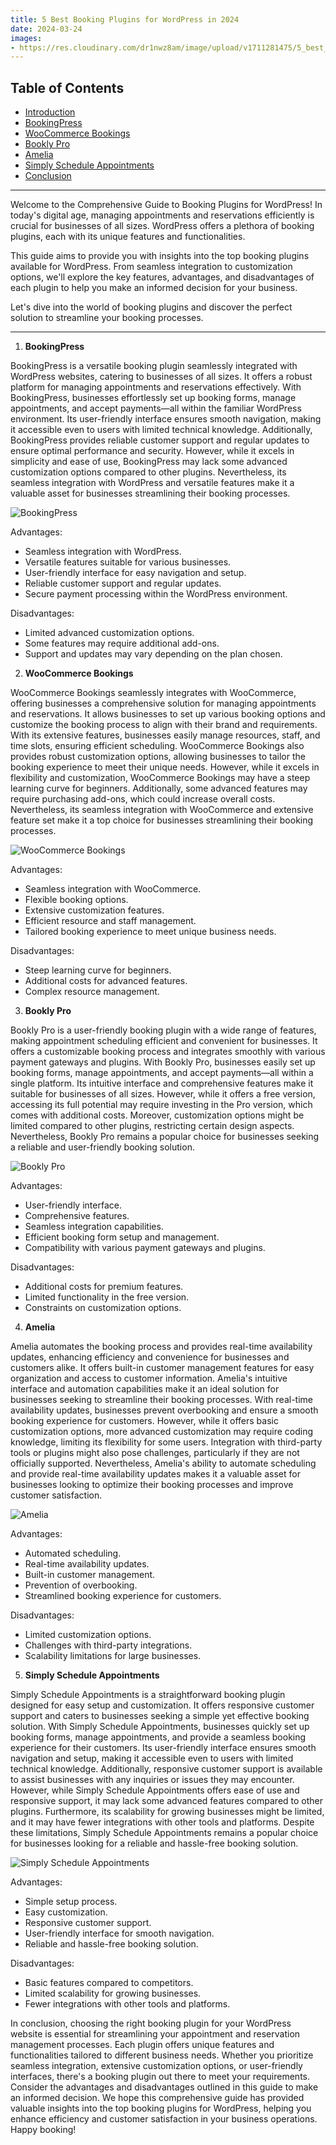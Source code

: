 ```yaml
---
title: 5 Best Booking Plugins for WordPress in 2024
date: 2024-03-24
images:
- https://res.cloudinary.com/dr1nwz8am/image/upload/v1711281475/5_best_booking_plugins_for_wordpress_by_sakibsnaz_gg9vtj.webp
---
```


## Table of Contents
- [Introduction](#introduction)
- [BookingPress](#bookingpress)
- [WooCommerce Bookings](#woocommerce-bookings)
- [Bookly Pro](#bookly-pro)
- [Amelia](#amelia)
- [Simply Schedule Appointments](#simply-schedule-appointments)
- [Conclusion](#conclusion)

---

Welcome to the Comprehensive Guide to Booking Plugins for WordPress! In today's digital age, managing appointments and reservations efficiently is crucial for businesses of all sizes. WordPress offers a plethora of booking plugins, each with its unique features and functionalities.

This guide aims to provide you with insights into the top booking plugins available for WordPress. From seamless integration to customization options, we'll explore the key features, advantages, and disadvantages of each plugin to help you make an informed decision for your business.

Let's dive into the world of booking plugins and discover the perfect solution to streamline your booking processes.

---

1. **BookingPress**

BookingPress is a versatile booking plugin seamlessly integrated with WordPress websites, catering to businesses of all sizes. It offers a robust platform for managing appointments and reservations effectively. With BookingPress, businesses effortlessly set up booking forms, manage appointments, and accept payments—all within the familiar WordPress environment. Its user-friendly interface ensures smooth navigation, making it accessible even to users with limited technical knowledge. Additionally, BookingPress provides reliable customer support and regular updates to ensure optimal performance and security. However, while it excels in simplicity and ease of use, BookingPress may lack some advanced customization options compared to other plugins. Nevertheless, its seamless integration with WordPress and versatile features make it a valuable asset for businesses streamlining their booking processes.

![BookingPress](https://res.cloudinary.com/dr1nwz8am/image/upload/v1711291998/5-best-booking-plugins-for-wordpress-in-2024-by-sakibsnaz_gdno0e.webp)

Advantages:

- Seamless integration with WordPress.
- Versatile features suitable for various businesses.
- User-friendly interface for easy navigation and setup.
- Reliable customer support and regular updates.
- Secure payment processing within the WordPress environment.

Disadvantages:

- Limited advanced customization options.
- Some features may require additional add-ons.
- Support and updates may vary depending on the plan chosen.


2. **WooCommerce Bookings**

WooCommerce Bookings seamlessly integrates with WooCommerce, offering businesses a comprehensive solution for managing appointments and reservations. It allows businesses to set up various booking options and customize the booking process to align with their brand and requirements. With its extensive features, businesses easily manage resources, staff, and time slots, ensuring efficient scheduling. WooCommerce Bookings also provides robust customization options, allowing businesses to tailor the booking experience to meet their unique needs. However, while it excels in flexibility and customization, WooCommerce Bookings may have a steep learning curve for beginners. Additionally, some advanced features may require purchasing add-ons, which could increase overall costs. Nevertheless, its seamless integration with WooCommerce and extensive feature set make it a top choice for businesses streamlining their booking processes.

![WooCommerce Bookings](https://res.cloudinary.com/dr1nwz8am/image/upload/v1711292161/5-best-booking-plugins-for-wordpress-in-2024-by-sakibsnaz-woocommerce_j3rpmx.webp)

Advantages:

- Seamless integration with WooCommerce.
- Flexible booking options.
- Extensive customization features.
- Efficient resource and staff management.
- Tailored booking experience to meet unique business needs.

Disadvantages:

- Steep learning curve for beginners.
- Additional costs for advanced features.
- Complex resource management.


3. **Bookly Pro**

Bookly Pro is a user-friendly booking plugin with a wide range of features, making appointment scheduling efficient and convenient for businesses. It offers a customizable booking process and integrates smoothly with various payment gateways and plugins. With Bookly Pro, businesses easily set up booking forms, manage appointments, and accept payments—all within a single platform. Its intuitive interface and comprehensive features make it suitable for businesses of all sizes. However, while it offers a free version, accessing its full potential may require investing in the Pro version, which comes with additional costs. Moreover, customization options might be limited compared to other plugins, restricting certain design aspects. Nevertheless, Bookly Pro remains a popular choice for businesses seeking a reliable and user-friendly booking solution.

![Bookly Pro](https://res.cloudinary.com/dr1nwz8am/image/upload/v1711292663/5-best-booking-plugins-for-wordpress-in-2024-by-sakibsnaz-bookly-pro_d3x9rn.webp)


Advantages:

- User-friendly interface.
- Comprehensive features.
- Seamless integration capabilities.
- Efficient booking form setup and management.
- Compatibility with various payment gateways and plugins.

Disadvantages:

- Additional costs for premium features.
- Limited functionality in the free version.
- Constraints on customization options.


4. **Amelia**

Amelia automates the booking process and provides real-time availability updates, enhancing efficiency and convenience for businesses and customers alike. It offers built-in customer management features for easy organization and access to customer information. Amelia's intuitive interface and automation capabilities make it an ideal solution for businesses seeking to streamline their booking processes. With real-time availability updates, businesses prevent overbooking and ensure a smooth booking experience for customers. However, while it offers basic customization options, more advanced customization may require coding knowledge, limiting its flexibility for some users. Integration with third-party tools or plugins might also pose challenges, particularly if they are not officially supported. Nevertheless, Amelia's ability to automate scheduling and provide real-time availability updates makes it a valuable asset for businesses looking to optimize their booking processes and improve customer satisfaction.

![Amelia](https://res.cloudinary.com/dr1nwz8am/image/upload/v1711291903/5-best-booking-plugins-for-wordpress-in-2024-by-sakibsnaz-amelia_vojfdj.webp)

Advantages:

- Automated scheduling.
- Real-time availability updates.
- Built-in customer management.
- Prevention of overbooking.
- Streamlined booking experience for customers.

Disadvantages:

- Limited customization options.
- Challenges with third-party integrations.
- Scalability limitations for large businesses.


5. **Simply Schedule Appointments**

Simply Schedule Appointments is a straightforward booking plugin designed for easy setup and customization. It offers responsive customer support and caters to businesses seeking a simple yet effective booking solution. With Simply Schedule Appointments, businesses quickly set up booking forms, manage appointments, and provide a seamless booking experience for their customers. Its user-friendly interface ensures smooth navigation and setup, making it accessible even to users with limited technical knowledge. Additionally, responsive customer support is available to assist businesses with any inquiries or issues they may encounter. However, while Simply Schedule Appointments offers ease of use and responsive support, it may lack some advanced features compared to other plugins. Furthermore, its scalability for growing businesses might be limited, and it may have fewer integrations with other tools and platforms. Despite these limitations, Simply Schedule Appointments remains a popular choice for businesses looking for a reliable and hassle-free booking solution.

![Simply Schedule Appointments](https://res.cloudinary.com/dr1nwz8am/image/upload/v1711292919/5-best-booking-plugins-for-wordpress-in-2024-by-sakibsnaz-simply-schedule-appointments_jg0tjp.webp)

Advantages:

- Simple setup process.
- Easy customization.
- Responsive customer support.
- User-friendly interface for smooth navigation.
- Reliable and hassle-free booking solution.

Disadvantages:

- Basic features compared to competitors.
- Limited scalability for growing businesses.
- Fewer integrations with other tools and platforms.


In conclusion, choosing the right booking plugin for your WordPress website is essential for streamlining your appointment and reservation management processes. Each plugin offers unique features and functionalities tailored to different business needs. Whether you prioritize seamless integration, extensive customization options, or user-friendly interfaces, there's a booking plugin out there to meet your requirements. Consider the advantages and disadvantages outlined in this guide to make an informed decision. We hope this comprehensive guide has provided valuable insights into the top booking plugins for WordPress, helping you enhance efficiency and customer satisfaction in your business operations. Happy booking!